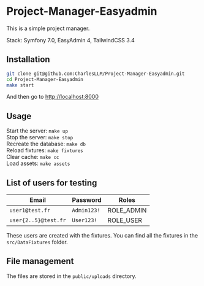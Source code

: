 # Project-Manager-Easyadmin

This is a simple project manager.

Stack: Symfony 7.0, EasyAdmin 4, TailwindCSS 3.4

## Installation

```bash
git clone git@github.com:CharlesLLM/Project-Manager-Easyadmin.git
cd Project-Manager-Easyadmin
make start
```
And then go to [http://localhost:8000](http://localhost:8000)

## Usage

Start the server: `make up`  
Stop the server: `make stop`  
Recreate the database: `make db`  
Reload fixtures: `make fixtures`  
Clear cache: `make cc`  
Load assets: `make assets`

## List of users for testing

| Email                | Password    | Roles      |
| -------------------- | ----------- | ---------- |
| `user1@test.fr`      | `Admin123!` | ROLE_ADMIN |
| `user{2..5}@test.fr` | `User123!`  | ROLE_USER  |

These users are created with the fixtures. You can find all the fixtures in the `src/DataFixtures` folder.

## File management

The files are stored in the `public/uploads` directory.
